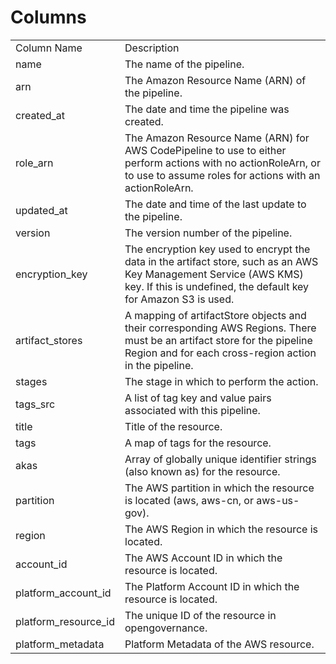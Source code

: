 # Columns  

<table>
	<tr><td>Column Name</td><td>Description</td></tr>
	<tr><td>name</td><td>The name of the pipeline.</td></tr>
	<tr><td>arn</td><td>The Amazon Resource Name (ARN) of the pipeline.</td></tr>
	<tr><td>created_at</td><td>The date and time the pipeline was created.</td></tr>
	<tr><td>role_arn</td><td>The Amazon Resource Name (ARN) for AWS CodePipeline to use to either perform actions with no actionRoleArn, or to use to assume roles for actions with an actionRoleArn.</td></tr>
	<tr><td>updated_at</td><td>The date and time of the last update to the pipeline.</td></tr>
	<tr><td>version</td><td>The version number of the pipeline.</td></tr>
	<tr><td>encryption_key</td><td>The encryption key used to encrypt the data in the artifact store, such as an AWS Key Management Service (AWS KMS) key. If this is undefined, the default key for Amazon S3 is used.</td></tr>
	<tr><td>artifact_stores</td><td>A mapping of artifactStore objects and their corresponding AWS Regions. There must be an artifact store for the pipeline Region and for each cross-region action in the pipeline.</td></tr>
	<tr><td>stages</td><td>The stage in which to perform the action.</td></tr>
	<tr><td>tags_src</td><td>A list of tag key and value pairs associated with this pipeline.</td></tr>
	<tr><td>title</td><td>Title of the resource.</td></tr>
	<tr><td>tags</td><td>A map of tags for the resource.</td></tr>
	<tr><td>akas</td><td>Array of globally unique identifier strings (also known as) for the resource.</td></tr>
	<tr><td>partition</td><td>The AWS partition in which the resource is located (aws, aws-cn, or aws-us-gov).</td></tr>
	<tr><td>region</td><td>The AWS Region in which the resource is located.</td></tr>
	<tr><td>account_id</td><td>The AWS Account ID in which the resource is located.</td></tr>
	<tr><td>platform_account_id</td><td>The Platform Account ID in which the resource is located.</td></tr>
	<tr><td>platform_resource_id</td><td>The unique ID of the resource in opengovernance.</td></tr>
	<tr><td>platform_metadata</td><td>Platform Metadata of the AWS resource.</td></tr>
</table>